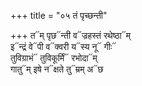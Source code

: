 +++
title = "०५ तं पृच्छन्ती"

+++
त᳓म् पृछ᳓न्ती व᳓ज्रहस्तं रथेष्ठा᳓म्  
इ᳓न्द्रं वे᳓पी व᳓क्वरी य᳓स्य नू᳓ गीः᳓  
तुविग्राभं᳓ तुविकूर्मिं᳓ रभोदा᳓म्  
गातु᳓म् इषे न᳓क्षते तु᳓म्रम् अ᳓छ